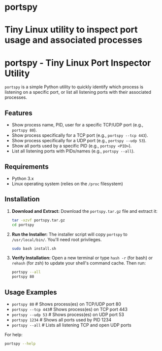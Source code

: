 # portspy
Tiny Linux utility to inspect port usage and associated processes
=======
# portspy - Tiny Linux Port Inspector Utility

`portspy` is a simple Python utility to quickly identify which process is listening on a specific port, or list all listening ports with their associated processes.

## Features

* Show process name, PID, user for a specific TCP/UDP port (e.g., `portspy 80`).
* Show process specifically for a TCP port (e.g., `portspy --tcp 443`).
* Show process specifically for a UDP port (e.g., `portspy --udp 53`).
* Show all ports used by a specific PID (e.g., `portspy <PID>`).
* List all listening ports with PIDs/names (e.g., `portspy --all`).

## Requirements

* Python 3.x
* Linux operating system (relies on the `/proc` filesystem)

## Installation

1.  **Download and Extract:**
    Download the `portspy.tar.gz` file and extract it:
    ```bash
    tar -xzvf portspy.tar.gz
    cd portspy
    ```

2.  **Run the Installer:**
    The installer script will copy `portspy` to `/usr/local/bin/`. You'll need root privileges.
    ```bash
    sudo bash install.sh
    ```

3.  **Verify Installation:**
    Open a new terminal or type `hash -r` (for bash) or `rehash` (for zsh) to update your shell's command cache. Then run:
    ```bash
    portspy --all
    portspy 80
    ```

## Usage Examples

* `portspy 80`       # Shows process(es) on TCP/UDP port 80
* `portspy --tcp 443`# Shows process(es) on TCP port 443
* `portspy --udp 53` # Shows process(es) on UDP port 53
* `portspy 1234`     # Shows all ports used by PID 1234
* `portspy --all`    # Lists all listening TCP and open UDP ports

For help:
```bash
portspy --help
